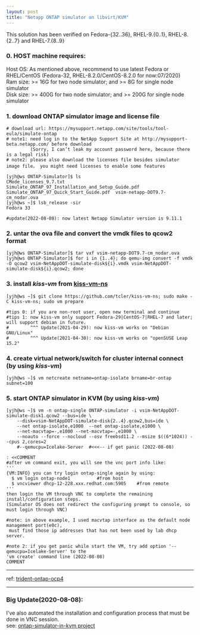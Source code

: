 ```yaml
---
layout: post
title: "Netapp ONTAP simulator on libvirt/KVM"
---
```


This solution has been verified on Fedora-{32..36}, RHEL-9.{0..1}, RHEL-8.{2..7} and RHEL-7.{8..9}

### 0. HOST machine requires:
Host OS: As mentioned above, recommend to use latest Fedora or RHEL/CentOS (Fedora-32, RHEL-8.2.0/CentOS-8.2.0 for now:07/2020)  
Ram size: >= 16G for two node simulator; and >= 8G for single node simulator  
Disk size: >= 400G for two node simulator; and >= 200G for single node simulator  


### 1. download ONTAP simulator image and license file
```
# download url: https://mysupport.netapp.com/site/tools/tool-eula/simulate-ontap
# note1: need log in to the NetApp Support Site at http://mysupport-beta.netapp.com/ before download
         (Sorry, I can’t leak my account password here, because there is a legal risk)
# note2: please also download the licenses file besides simulator image file， you might need licenses to enable some features

[yjh@ws ONTAP-Simulator]$ ls
CMode_licenses_9.7.txt  Simulate_ONTAP_97_Installation_and_Setup_Guide.pdf  Simulate_ONTAP_97_Quick_Start_Guide.pdf  vsim-netapp-DOT9.7-cm_nodar.ova
[yjh@ws ~]$ lsb_release -sir
Fedora 33

#update(2022-08-08): now latest Netapp Simulator version is 9.11.1
```


### 2. untar the ova file and convert the vmdk files to qcow2 format
```
[yjh@ws ONTAP-Simulator]$ tar vxf vsim-netapp-DOT9.7-cm_nodar.ova
[yjh@ws ONTAP-Simulator]$ for i in {1..4}; do qemu-img convert -f vmdk -O qcow2 vsim-NetAppDOT-simulate-disk${i}.vmdk vsim-NetAppDOT-simulate-disk${i}.qcow2; done
```


### 3. install *kiss-vm* from [kiss-vm-ns](https://github.com/tcler/kiss-vm-ns "kiss-vm-ns")
```
[yjh@ws ~]$ git clone https://github.com/tcler/kiss-vm-ns; sudo make -C kiss-vm-ns; sudo vm prepare

#tips 0: if you are non-root user, open new terminal and continue
#tips 1: now kiss-vm only support Fedora-29|CentOS-7|RHEL-7 and later; will support debian in future.
#        ^^^ Update(2021-04-29): now kiss-vm works on "Debian GNU/Linux"
#        ^^^ Update(2021-04-30): now kiss-vm works on "openSUSE Leap 15.2"
```


### 4. create virtual network/switch for cluster internal connect (by using *kiss-vm*)
```
[yjh@ws ~]$ vm netcreate netname=ontap-isolate brname=br-ontap subnet=100
```


### 5. start ONTAP simulator in KVM (by using *kiss-vm*)
```
[yjh@ws ~]$ vm -n ontap-single ONTAP-simulator -i vsim-NetAppDOT-simulate-disk1.qcow2 --bus=ide \
    --disk=vsim-NetAppDOT-simulate-disk{2..4}.qcow2,bus=ide \
    --net ontap-isolate,e1000  --net ontap-isolate,e1000 \
    --net-macvtap=-,e1000 --net-macvtap=-,e1000 \
    --noauto --force --nocloud --osv freebsd11.2 --msize $((6*1024)) --cpus 2,cores=2
    #--qemucpu=Icelake-Server  #<<<-- if get panic (2022-08-08)
```

```
: <<COMMENT
#after vm command exit, you will see the vnc port info like:
'''
{VM:INFO} you can try login ontap-single again by using:
  $ vm login ontap-node1          #from host
  $ vncviewer dhcp-12-228.xxx.redhat.com:5905    #from remote
'''
then login the VM through VNC to complete the remaining install/configuration steps.
(Simulator OS does not redirect the configuring prompt to console, so must login through VNC)

#note: in above example, I used macvtap interface as the default node management port(e0c),
 must find those ip addresses that has not been used by lab dhcp server.
 
#note 2: if you get panic while start the VM, try add option '--qemucpu=Icelake-Server' to the 
'vm create' command line (2022-08-08)
COMMENT
```

---
ref: [trident-ontap-ocp4](https://www.underkube.com/posts/trident-ontap-ocp4/)

---
### Big Update(2020-08-08):  
I've also automated the installation and configuration process that must be done in VNC session.  
see: [ontap-simulator-in-kvm project](https://github.com/tcler/ontap-simulator-in-kvm)

